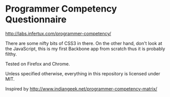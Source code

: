Programmer Competency Questionnaire
===================================

http://labs.infertux.com/programmer-competency/

There are some nifty bits of CSS3 in there.
On the other hand, don't look at the JavaScript, this is my first Backbone app from scratch thus it is probably filthy.

Tested on Firefox and Chrome.

Unless specified otherwise, everything in this repository is licensed under MIT.

Inspired by http://www.indiangeek.net/programmer-competency-matrix/

